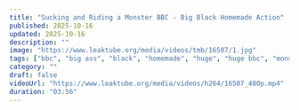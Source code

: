 ```yaml
---
title: "Sucking and Riding a Monster BBC - Big Black Homemade Action"
published: 2025-10-16
updated: 2025-10-16
description: ""
image: "https://www.leaktube.org/media/videos/tmb/16507/1.jpg"
tags: ["bbc", "big ass", "black", "homemade", "huge", "huge bbc", "monster", "monster bbc"]
category: ""
draft: false
videoUrl: "https://www.leaktube.org/media/videos/h264/16507_480p.mp4"
duration: "03:56"
---
```


